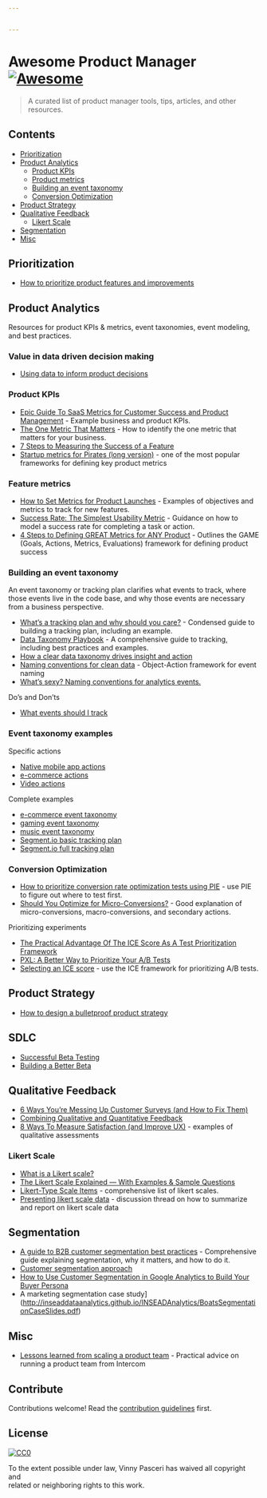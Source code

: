 ```yaml
---


---
```


<h1 id="awesome-product-manager-">Awesome Product Manager <a href="https://github.com/sindresorhus/awesome"><img src="https://cdn.rawgit.com/sindresorhus/awesome/d7305f38d29fed78fa85652e3a63e154dd8e8829/media/badge.svg" alt="Awesome"></a></h1>
<blockquote>
<p>A curated list of product manager tools, tips, articles, and other resources.</p>
</blockquote>
<h2 id="contents">Contents</h2>
<ul>
<li><a href="#prioritization">Prioritization</a></li>
<li><a href="#product-analytics">Product Analytics</a>
<ul>
<li><a href="#product-kpis">Product KPIs</a></li>
<li><a href="#product-metrics">Product metrics</a></li>
<li><a href="#building-an-event-taxonomy">Building an event taxonomy</a></li>
<li><a href="#conversion-optimization">Conversion Optimization</a></li>
</ul>
</li>
<li><a href="#product-strategy">Product Strategy</a></li>
<li><a href="#qualitative-feedback">Qualitative Feedback</a>
<ul>
<li><a href="#likert-scale">Likert Scale</a></li>
</ul>
</li>
<li><a href="#segmentation">Segmentation</a></li>
<li><a href="#misc">Misc</a></li>
</ul>
<h2 id="prioritization">Prioritization</h2>
<ul>
<li><a href="https://medium.com/@freshtilledsoil/how-to-prioritize-product-features-and-improvements-8aea72c8bf27">How to prioritize product features and improvements</a></li>
</ul>
<h2 id="product-analytics">Product Analytics</h2>
<p>Resources for product KPIs &amp; metrics, event taxonomies, event modeling, and best practices.</p>
<h3 id="value-in-data-driven-decision-making">Value in data driven decision making</h3>
<ul>
<li><a href="https://marcabraham.com/2014/08/18/using-data-to-inform-product-decisions/">Using data to inform product decisions</a></li>
</ul>
<h3 id="product-kpis">Product KPIs</h3>
<ul>
<li><a href="https://blog.userlane.com/epic-guide-to-saas-metrics-for-customer-success-and-product-management/">Epic Guide To SaaS Metrics for Customer Success and Product Management</a> - Example business and product KPIs.</li>
<li><a href="http://leananalyticsbook.com/one-metric-that-matters/">The One Metric That Matters</a> - How to identify the one metric that matters for your business.</li>
<li><a href="https://amplitude.com/blog/2016/02/23/steps-measuring-feature/">7 Steps to Measuring the Success of a Feature</a></li>
<li><a href="https://www.slideshare.net/dmc500hats/startup-metrics-for-pirates-long-version">Startup metrics for Pirates (long version)</a> - one of the most popular frameworks for defining key product metrics</li>
</ul>
<h3 id="feature-metrics">Feature metrics</h3>
<ul>
<li><a href="https://amplitude.com/blog/2018/01/09/product-metrics/">How to Set Metrics for Product Launches</a> - Examples of objectives and metrics to track for new features.</li>
<li><a href="https://www.nngroup.com/articles/success-rate-the-simplest-usability-metric/">Success Rate: The Simplest Usability Metric</a> - Guidance on how to model a success rate for completing a task or action.</li>
<li><a href="https://hackernoon.com/metrics-game-framework-5e3dce1be8ac">4 Steps to Defining GREAT Metrics for ANY Product</a> - Outlines the GAME (Goals, Actions, Metrics, Evaluations) framework for defining product success</li>
</ul>
<h3 id="building-an-event-taxonomy">Building an event taxonomy</h3>
<p>An event taxonomy or tracking plan clarifies what events to track, where those events live in the code base, and why those events are necessary from a business perspective.</p>
<ul>
<li><a href="https://segment.com/docs/guides/best-practices/what-s-a-tracking-plan-and-why-should-you-care/">What’s a tracking plan and why should you care?</a> - Condensed guide to building a tracking plan, including an example.</li>
<li><a href="https://amplitude.zendesk.com/hc/en-us/articles/115000465251-Data-Taxonomy-Playbook">Data Taxonomy Playbook</a> - A comprehensive guide to tracking, including best practices and examples.</li>
<li><a href="https://snowplowanalytics.com/blog/2017/01/27/how-a-clear-data-taxonomy-drives-insight-and-action/">How a clear data taxonomy drives insight and action</a></li>
<li><a href="https://segment.com/academy/collecting-data/naming-conventions-for-clean-data/">Naming conventions for clean data</a> - Object-Action framework for event naming</li>
<li><a href="https://medium.com/@pkoullick/whats-sexy-naming-conventions-for-analytics-events-58685e53c8d9">What’s sexy? Naming conventions for analytics events.</a></li>
</ul>
<p>Do’s and Don’ts</p>
<ul>
<li><a href="https://segment.com/docs/guides/sources/what-events-should-i-track/">What events should I track</a></li>
</ul>
<h3 id="event-taxonomy-examples">Event taxonomy examples</h3>
<p>Specific actions</p>
<ul>
<li><a href="https://segment.com/docs/spec/mobile/">Native mobile app actions</a></li>
<li><a href="https://segment.com/docs/spec/ecommerce/v2/">e-commerce actions</a></li>
<li><a href="https://segment.com/docs/spec/video/">Video actions</a></li>
</ul>
<p>Complete examples</p>
<ul>
<li><a href="https://docs.google.com/spreadsheets/d/1wd6aWwvSC91VextcUQKcVFfNa9ksRnHYsxZaocWVg4s/edit?usp=sharing">e-commerce event taxonomy</a></li>
<li><a href="https://docs.google.com/spreadsheets/d/1iGMP3a61g4w1pzh-4uWI41nTgqhyHk8c-xt2uRTaF7g/edit#gid=367769533">gaming event taxonomy</a></li>
<li><a href="https://docs.google.com/spreadsheets/d/1SJ6pFKHqKyp3HLJ_07XUTyNcPuBkE0ILi2fqYxN9LG0/edit#gid=367769533">music event taxonomy</a></li>
<li><a href="https://docs.google.com/spreadsheets/d/111LLWxdf_zQE5a_AajKeB8WpCgFaWKEo-sGMc95HYq0/edit?usp=sharing&amp;__hstc=222691652.f2c5ed50a3a9703ac3be5283918044ad.1436399176206.1437082421955.1437085712408.17&amp;__hssc=222691652.23.1437085712408&amp;__hsfp=2203243415">Segment.io basic tracking plan</a></li>
<li><a href="https://docs.google.com/spreadsheets/d/1CCx7VU1ioHdWsRmMjywOKhoioh_ObR_V6Cp2RZmbA1Y/edit?usp=sharing&amp;__hstc=222691652.f2c5ed50a3a9703ac3be5283918044ad.1436399176206.1437082421955.1437085712408.17&amp;__hssc=222691652.23.1437085712408&amp;__hsfp=2203243415">Segment.io full tracking plan</a></li>
</ul>
<h3 id="conversion-optimization">Conversion Optimization</h3>
<ul>
<li><a href="https://www.widerfunnel.com/how-to-prioritize-conversion-rate-optimization-tests-using-pie/">How to prioritize conversion rate optimization tests using PIE</a> - use PIE to figure out where to test first.</li>
<li><a href="https://conversionxl.com/blog/should-you-optimize-for-micro-conversions/">Should You Optimize for Micro-Conversions?</a> - Good explanation of micro-conversions, macro-conversions, and secondary actions.</li>
</ul>
<p>Prioritizing experiments</p>
<ul>
<li><a href="https://blog.growthhackers.com/the-practical-advantage-of-the-ice-score-as-a-test-prioritization-framework-cdd5f0808d64">The Practical Advantage Of The ICE Score As A Test Prioritization Framework</a></li>
<li><a href="https://conversionxl.com/blog/better-way-prioritize-ab-tests/">PXL: A Better Way to Prioritize Your A/B Tests</a></li>
<li><a href="https://growthhackershelp.zendesk.com/hc/en-us/articles/212386217-Selecting-an-ICE-score">Selecting an ICE score</a> - use the ICE framework for prioritizing A/B tests.</li>
</ul>
<h2 id="product-strategy">Product Strategy</h2>
<ul>
<li><a href="https://blog.usejournal.com/how-to-design-a-bulletproof-product-strategy-f72dfd13e3da">How to design a bulletproof product strategy</a></li>
</ul>
<h2 id="sdlc">SDLC</h2>
<ul>
<li><a href="https://www.slideshare.net/centercode/sucessful-beta-testing-2034042">Successful Beta Testing</a></li>
<li><a href="https://pragmaticmarketing.com/resources/articles/building-a-better-beta">Building a Better Beta</a></li>
</ul>
<h2 id="qualitative-feedback">Qualitative Feedback</h2>
<ul>
<li><a href="https://conversionxl.com/blog/customer-surveys/">6 Ways You’re Messing Up Customer Surveys (and How to Fix Them)</a></li>
<li><a href="https://blog.woopra.com/combining-qualitative-and-quantitative-feedback-c6b344552550">Combining Qualitative and Quantitative Feedback</a></li>
<li><a href="https://conversionxl.com/blog/8-ways-to-measure-ux-satisfaction/">8 Ways To Measure Satisfaction (and Improve UX)</a> - examples of qualitative assessments</li>
</ul>
<h3 id="likert-scale">Likert Scale</h3>
<ul>
<li><a href="https://www.surveymonkey.com/mp/likert-scale/">What is a Likert scale?</a></li>
<li><a href="https://www.fieldboom.com/blog/likert-scale/">The Likert Scale Explained — With Examples &amp; Sample Questions</a></li>
<li><a href="http://www.marquette.edu/dsa/assessment/documents/Sample-Likert-Scales.pdf">Likert-Type Scale Items</a> - comprehensive list of likert scales.</li>
<li><a href="https://www.researchgate.net/post/What_is_the_best_way_used_to_present_the_five-point_likert_scale_data_Using_mean_scores_or_using_percentages">Presenting likert scale data</a> - discussion thread on how to summarize and report on likert scale data</li>
</ul>
<h2 id="segmentation">Segmentation</h2>
<ul>
<li><a href="https://labs.openviewpartners.com/customer-segmentation/">A guide to B2B customer segmentation best practices</a> - Comprehensive guide explaining segmentation, why it matters, and how to do it.</li>
<li><a href="https://www.slideshare.net/jhasumit/customer-segmentation-approach">Customer segmentation approach</a></li>
<li><a href="https://medium.com/analytics-for-humans/how-to-use-customer-segmentation-in-google-analytics-to-build-your-buyer-persona-8b464e130336">How to Use Customer Segmentation in Google Analytics to Build Your Buyer Persona</a></li>
<li>A marketing segmentation case study](<a href="http://inseaddataanalytics.github.io/INSEADAnalytics/BoatsSegmentationCaseSlides.pdf">http://inseaddataanalytics.github.io/INSEADAnalytics/BoatsSegmentationCaseSlides.pdf</a>)</li>
</ul>
<h2 id="misc">Misc</h2>
<ul>
<li><a href="https://blog.intercom.com/how-we-build-software/">Lessons learned from scaling a product team</a> - Practical advice on running a product team from Intercom</li>
</ul>
<h2 id="contribute">Contribute</h2>
<p>Contributions welcome! Read the <a href="contributing.md">contribution guidelines</a> first.</p>
<h2 id="license">License</h2>
<p><a href="http://creativecommons.org/publicdomain/zero/1.0"><img src="http://mirrors.creativecommons.org/presskit/buttons/88x31/svg/cc-zero.svg" alt="CC0"></a></p>
<p>To the extent possible under law, Vinny Pasceri has waived all copyright and<br>
related or neighboring rights to this work.</p>

